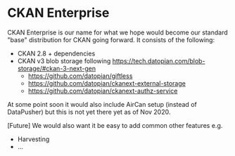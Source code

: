 # CKAN Enterprise

CKAN Enterprise is our name for what we hope would become our standard "base" distribution for CKAN going forward. It consists of the following:

* CKAN 2.8 + dependencies
* CKAN v3 blob storage following https://tech.datopian.com/blob-storage/#ckan-3-next-gen
  * https://github.com/datopian/giftless
  * https://github.com/datopian/ckanext-external-storage
  * https://github.com/datopian/ckanext-authz-service

At some point soon it would also include AirCan setup (instead of DataPusher) but this is not yet there yet as of Nov 2020.

[Future] We would also want it be easy to add common other features e.g.

* Harvesting
* ...
